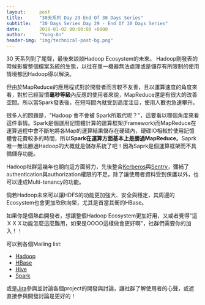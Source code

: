 ```yaml
---
layout:     post
title:      "30天系列 Day 29-End Of 30 Days Series"
subtitle:   "30 Days Series Day 29 - End Of 30 Days Series"
date:       2018-01-02 00:00:00 +0800
author:     "Yung-An"
header-img: "img/technical-post-bg.png"
---
```


30 天系列到了尾聲，最後來談談Hadoop Ecosystem的未來。 
Hadoop剛發表的時候影響整個檔案系統的生態，以往在單一機器無法處理或是儲存有所限制的使用情境都因Hadoop得以解決。

但由於MapReduce的應用程式對於開發者而言較不友善，且以運算速度的角度來看，對於已經習慣**毫秒等級**內反應的使用者來說，MapReduce還是有很大的改善空間。所以當Spark發表後，在短時間內就受到高度注目，使用人數也急速攀升。

很多人的問題是，"Hadoop 會不會被 Spark所取代呢？"，這要看以哪個角度來看這件事情。Spark是個運用記憶體計算的運算框架(Framework)而MapReduce在運算過程中會不斷地將各Map的運算結果儲存在硬碟內，硬碟IO相較於使用記憶體會花費較多的時間，所以**Spark在運算方面基本上是勝過MapReduce**。Saprk唯一無法勝過Hadoop的大概就是儲存系統了吧！因為Saprk是個運算框架而不具備儲存功能。

Hadoop社群這幾年也朝向這方面努力，先後整合[Kerberos][kerberos_url]與[Sentry][sentry_url]，彌補了authentication與authorization權限的不足，除了讓使用者資料受到保護以外，也可以達成Multi-tenancy的功能。

倘若Hadoop未來可以讓HDFS的功能更加強大、安全與穩定，其周邊的Ecosystem也會更加欣欣向榮，尤其是首當其衝的HBase。

如果你是個熱血開發者，想讓整個Hadoop Ecosystem更加好用，又或者覺得"這ＸＸＸ功能怎麼這麼難用，如果是OOOO這樣做會更好啊"，社群們需要你的加入！！

可以到各個Mailing list:

* [Hadoop][hadoop_mail]
* [HBase][hbase_mail]
* [Hive][hive_mail]
* [Spark][spark_mail]

或是[Jira][jira]參與並討論各個project的開發與討論，讓社群了解使用者的心聲，或遮直接參與開發討論是更好的！

[jira]: https://issues.apache.org/jira/browse/PHOENIX-4506?jql=project%20in%20(SPARK%2C%20HBASE%2C%20HADOOP%2C%20HIVE)
[kerberos_url]: https://web.mit.edu/kerberos/
[sentry_url]: https://sentry.apache.org
[hadoop_mail]: https://hadoop.apache.org/general_lists.html
[hbase_mail]: https://hbase.apache.org/mail-lists.html
[hive_mail]: https://hive.apache.org/mailing_lists.html
[spark_mail]: https://spark.apache.org/community.html